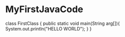 # MyFirstJavaCode
class FirstClass {
    public static void main(String arg[]){
        System.out.println("HELLO WORLD");
    }
}
